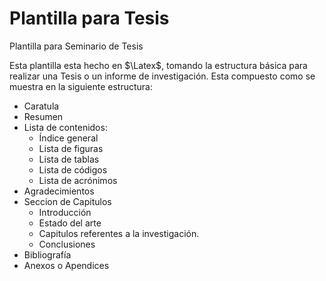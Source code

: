 # Plantilla para Tesis
Plantilla para Seminario de Tesis

Esta plantilla esta hecho en $\Latex$, tomando la estructura básica para realizar una Tesis o un informe de investigación.
Esta compuesto como se muestra en la siguiente estructura:
* Caratula
* Resumen
* Lista de contenidos:
	* Índice general
	* Lista de figuras
	* Lista de tablas
	* Lista de códigos
	* Lista de acrónimos
* Agradecimientos
* Seccion de Capitulos
	* Introducción
	* Estado del arte
	* Capitulos referentes a la investigación.
	* Conclusiones
* Bibliografía
* Anexos o Apendices

